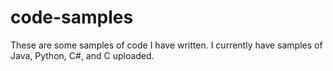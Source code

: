 # code-samples
These are some samples of code I have written.  I currently have samples of Java, Python, C#, and C uploaded.
